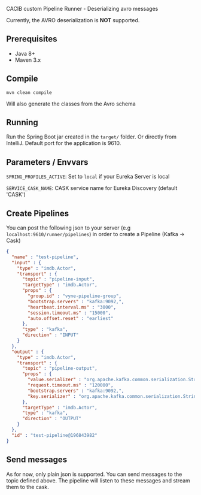 CACIB custom Pipeline Runner - Deserializing avro messages

Currently, the AVRO deserialization is <b>NOT</b> supported.

## Prerequisites
* Java 8+
* Maven 3.x

## Compile
`mvn clean compile`

Will also generate the classes from the Avro schema

## Running
Run the Spring Boot jar created in the `target/` folder. Or directly from IntelliJ.
Default port for the application is 9610.

## Parameters / Envvars
`SPRING_PROFILES_ACTIVE`: Set to `local` if your Eureka Server is local

`SERVICE_CASK_NAME`: CASK service name for Eureka Discovery (default 'CASK')

## Create Pipelines
You can post the following json to your server (e.g `localhost:9610/runner/pipelines`) in order to create a Pipeline (Kafka -> Cask)

```json
{
  "name" : "test-pipeline",
  "input" : {
    "type" : "imdb.Actor",
    "transport" : {
      "topic" : "pipeline-input",
      "targetType" : "imdb.Actor",
      "props" : {
        "group.id" : "vyne-pipeline-group",
        "bootstrap.servers" : "kafka:9092,",
        "heartbeat.interval.ms" : "3000",
        "session.timeout.ms" : "15000",
        "auto.offset.reset" : "earliest"
      },
      "type" : "kafka",
      "direction" : "INPUT"
    }
  },
  "output" : {
    "type" : "imdb.Actor",
    "transport" : {
      "topic" : "pipeline-output",
      "props" : {
        "value.serializer" : "org.apache.kafka.common.serialization.StringSerializer",
        "request.timeout.ms" : "120000",
        "bootstrap.servers" : "kafka:9092,",
        "key.serializer" : "org.apache.kafka.common.serialization.StringSerializer"
      },
      "targetType" : "imdb.Actor",
      "type" : "kafka",
      "direction" : "OUTPUT"
    }
  },
  "id" : "test-pipeline@196843982"
}
```

## Send messages
As for now, only plain json is supported. You can send messages to the topic defined above. The pipeline will listen to these messages and stream them to the cask.

